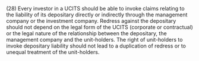 (28) Every investor in a UCITS should be able to invoke claims relating to the liability of its depositary directly or indirectly through the management company or the investment company. Redress against the depositary should not depend on the legal form of the UCITS (corporate or contractual) or the legal nature of the relationship between the depositary, the management company and the unit-holders. The right of unit-holders to invoke depositary liability should not lead to a duplication of redress or to unequal treatment of the unit-holders.